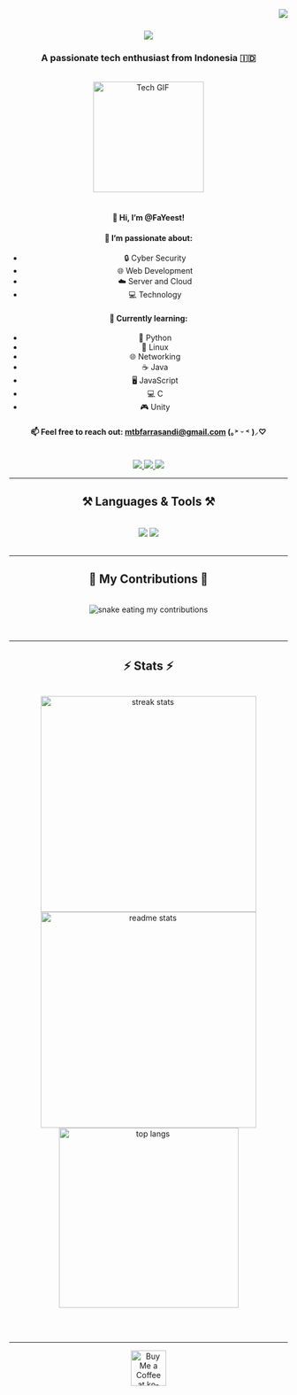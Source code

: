 <img align="right" src="https://visitor-badge.laobi.icu/badge?page_id=FaYeest.FaYeest" />

<h1 align="center">
    <img src="https://readme-typing-svg.demolab.com/?lines=Hello!;Welcome+to+my+profile!" />
</h1>

<h3 align="center">A passionate tech enthusiast from Indonesia 🇮🇩</h3>

<br/>

<div align="center">
  <img src="https://tenor.com/id/view/amiya-guard-arknights-amiya-arknights-arknights-amiya-gif-22363488" width="200" alt="Tech GIF" />
</div>

<br/>

<div align="center">
  <h4>👋 Hi, I’m <strong>@FaYeest</strong>!</h4>
  <h4>👀 I’m passionate about:</h4>
  <ul>
    <li>🔒 Cyber Security</li>
    <li>🌐 Web Development</li>
    <li>☁️ Server and Cloud</li>
    <li>💻 Technology</li>
  </ul>

  <h4>🌱 Currently learning:</h4>
  <ul>
    <li>🐍 Python</li>
    <li>🐧 Linux</li>
    <li>🌐 Networking</li>
    <li>☕ Java</li>
    <li>🖥️ JavaScript</li>
    <li>💻 C</li>
    <li>🎮 Unity</li>
  </ul>

  <h4>📫 Feel free to reach out: <a href="mailto:mtbfarrasandi@gmail.com">mtbfarrasandi@gmail.com</a> (｡˃ ᵕ ˂ )⸝♡</h4>
  
</div>

<br/>

<div align="center"> 
  <a href="mailto:mtbfarrasandi@gmail.com">
    <img src="https://img.shields.io/badge/Gmail-333333?style=for-the-badge&logo=gmail&logoColor=red" />
  </a>
  <a href="https://linkedin.com/in/your-linkedin" target="_blank">
    <img src="https://img.shields.io/badge/LinkedIn-0077B5?style=for-the-badge&logo=linkedin&logoColor=white" />
  </a>
  <a href="https://your-portfolio-link" target="_blank">
     <img src="https://img.shields.io/badge/Portfolio-FF5722?style=for-the-badge&logo=todoist&logoColor=white" />
  </a>
</div>

<hr/>

<h2 align="center">⚒️ Languages & Tools ⚒️</h2>
<br/>
<div align="center">
    <img src="https://skillicons.dev/icons?i=python,linux,html,css,javascript,java,c,unity" />
    <img src="https://skillicons.dev/icons?i=git,github" />
</div>

<br/>
<hr/>

<div align="center">
  <h2>🐍 My Contributions 🐍</h2>
  <br>
  <img alt="snake eating my contributions" src="https://raw.githubusercontent.com/FaYeest/FaYeest/output/github-contribution-grid-snake.svg" />
  <br/><br/><br/>
</div>

<hr/>

<h2 align="center">⚡ Stats ⚡</h2>
<br>
<div align="center">
  <img width="390" src="https://github-readme-streak-stats.herokuapp.com/?user=FaYeest&count_private=true&theme=react&border_radius=10" alt="streak stats"/>
  <img width="390" src="https://github-readme-stats.vercel.app/api?username=FaYeest&count_private=true&show_icons=true&theme=react&rank_icon=github&border_radius=10" alt="readme stats" />
  <br/>
  <img width="325" align="center" src="https://github-readme-stats.vercel.app/api/top-langs/?username=FaYeest&hide=HTML&langs_count=8&layout=compact&theme=react&border_radius=10&size_weight=0.5&count_weight=0.5&exclude_repo=github-readme-stats" alt="top langs" />
</div>

<br/><br/>

<hr/>

<div align="center">
  <a href ='https://ko-fi.com/your-kofi-link' target='_blank'><img height='64' style='border:0px;height:64px;' src='https://storage.ko-fi.com/cdn/kofi1.png?v=3' border='0' alt='Buy Me a Coffee at ko-fi.com' /></a>
</div>

<br/>
